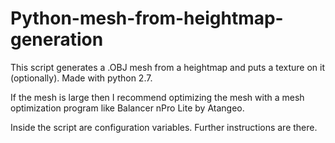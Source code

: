 # Python-mesh-from-heightmap-generation
This script generates a .OBJ mesh from a heightmap and puts a texture on it (optionally). Made with python 2.7.

If the mesh is large then I recommend optimizing the mesh with a mesh optimization program like Balancer nPro Lite by Atangeo.

Inside the script are configuration variables. Further instructions are there.
